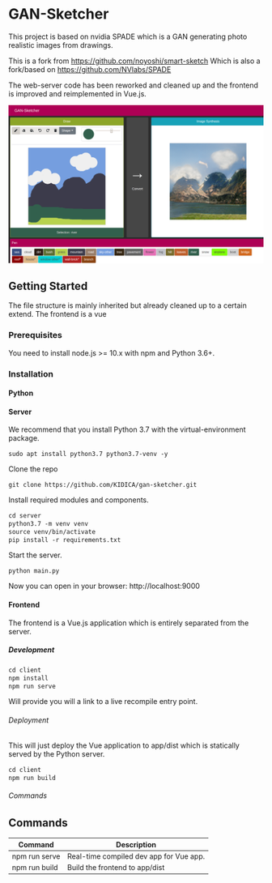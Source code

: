 # GAN-Sketcher

This project is based on nvidia SPADE which is a GAN generating photo realistic images from drawings.

This is a fork from https://github.com/noyoshi/smart-sketch
Which is also a fork/based on https://github.com/NVlabs/SPADE

The web-server code has been reworked and cleaned up and the frontend is improved and reimplemented in Vue.js.

![](https://raw.githubusercontent.com/KIDICA/gan-sketcher/master/doc/screen0.png)

## Getting Started

The file structure is mainly inherited but already cleaned up to a certain extend.
The frontend is a vue 

### Prerequisites

You need to install node.js >= 10.x with npm and Python 3.6+. 

### Installation

#### Python



#### Server

We recommend that you install Python 3.7 with the virtual-environment package.

```shell script
sudo apt install python3.7 python3.7-venv -y
```

Clone the repo

```shell script
git clone https://github.com/KIDICA/gan-sketcher.git
```

Install required modules and components.

```shell script
cd server
python3.7 -m venv venv
source venv/bin/activate
pip install -r requirements.txt
```

Start the server.

```shell script
python main.py
```

Now you can open in your browser: http://localhost:9000

#### Frontend

The frontend is a Vue.js application which is entirely separated from the server.

##### Development

```shell script
cd client
npm install 
npm run serve
```

Will provide you will a link to a live recompile entry point.

###### Deployment

This will just deploy the Vue application to app/dist which is statically served by the Python server.

```shell script
cd client
npm run build
```

###### Commands

## Commands

Command                     | Description
----------------------------|---------------------------------------------------------------------------------------
npm run serve               | Real-time compiled dev app for Vue app.
npm run build               | Build the frontend to app/dist
